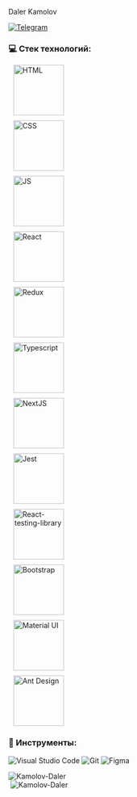 Daler Kamolov

 [<img alt="Telegram" src="https://img.shields.io/badge/@kamolovd-2CA5E0?style=flat&logo=telegram&logoColor=white" />](https://t.me/kamolovd) 

### 💻 Cтек технологий:

<div style="display: 'flex'; flex-wrap: 'wrap'; gap: '10px';">
 <div style="margin: 10;">
  <img alt="HTML" src="https://cdn0.iconfinder.com/data/icons/HTML5/512/HTML_Logo.png" width="100" height="100"/> 
 </div>
 <div style="margin: 10;">
  <img alt="CSS" src="https://upload.wikimedia.org/wikipedia/commons/d/d5/CSS3_logo_and_wordmark.svg" width="100" height="100"/> 
 </div>
 <div style="margin: 10;">
  <img alt="JS" src="https://i0.wp.com/theicom.org/wp-content/uploads/2016/03/js-logo.png" width="100" height="100"/> 
 </div>
 <div style="margin: 10;">
  <img alt="React" src="https://upload.wikimedia.org/wikipedia/commons/a/a7/React-icon.svg" width="100" height="100" />
 </div>
 <div style="margin: 10;">
  <img alt="Redux" src="https://raw.githubusercontent.com/reduxjs/redux/master/logo/logo.png" width="100" height="100" />
 </div>
 <div style="margin: 10;">
  <img alt="Typescript" src="https://upload.wikimedia.org/wikipedia/commons/4/4c/Typescript_logo_2020.svg" width="100" height="100" />
 </div>
 <div style="margin: 10;">
  <img alt="NextJS" src="https://hendrixer.github.io/nextjs-course/44f073f9132a0459819eae6afa5b3807/next_with_bg.svg" width="100" height="100"/> 
 </div>
 <div style="margin: 10;">
  <img alt="Jest" src="https://cdn.freebiesupply.com/logos/large/2x/jest-logo-png-transparent.png" width="100" height="100" />
 </div>
 <div style="margin: 10;">
  <img alt="React-testing-library" src="https://d33wubrfki0l68.cloudfront.net/d8252a1a8dedc92cdb69ee5c022cd91c67e3af4e/51dd8/img/tech/rtl.svg" width="100" height="100" />
 </div>
 <div style="margin: 10;">
  <img alt="Bootstrap" src="https://seeklogo.com/images/B/bootstrap-logo-3C30FB2A16-seeklogo.com.png" width="100" height="100" />
 </div>
 <div style="margin: 10;">
  <img alt="Material UI" src="https://cdn.worldvectorlogo.com/logos/material-ui-1.svg" width="100" height="100" />
 </div>
 <div style="margin: 10;">
  <img alt="Ant Design" src="https://fac.feffery.tech/assets/imgs/antd-logo.svg" width="100" height="100" />
 </div> 
</div>

### 🔧 Инструменты:

<img alt="Visual Studio Code" src="https://img.shields.io/badge/VisualStudioCode-404D59.svg?&style=for-the-badge&logo=visual-studio-code&logoColor=0174B4"/> <img alt="Git" src="https://img.shields.io/badge/git-404D59.svg?&style=for-the-badge&logo=git&logoColor=E84E31"/> <img alt="Figma" src="https://img.shields.io/badge/figma-404D59.svg?&style=for-the-badge&logo=figma&logoColor=0AC97F"/>

<div>
 <div width="100%">&nbsp;<img align="left" src="https://github-readme-stats.vercel.app/api?username=Kamolov-Daler&show_icons=true&hide_title=true" alt="Kamolov-Daler"></div> 
<div  width="100%">&nbsp;<img src="https://github-readme-stats.vercel.app/api/top-langs/?username=Kamolov-Daler" alt="Kamolov-Daler" /></div>
</div>


<!-- <a href="https://github.com/anuraghazra/github-readme-stats">
  <img align="center" src="https://github-readme-stats.vercel.app/api/pin/?username=NekruzRakhimov&repo=github-readme-stats" />
</a>
<a href="https://github.com/anuraghazra/convoychat">
  <img align="center" src="https://github-readme-stats.vercel.app/api/pin/?username=NekruzRakhimov&repo=convoychat" />
</a>
 -->

